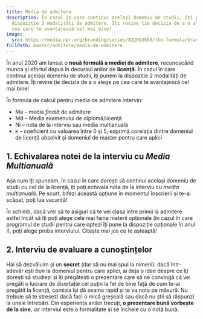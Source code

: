 ```yaml
---
title: Media de admitere
description: În cazul în care continui același domeniu de studii, îți punem la
  dispoziție 2 modalități de admitere. Îți revine ție decizia de a o alege pe
  cea care te avantajează cel mai bine!
image:
  src: https://media.npr.org/branding/series/822013650/the-formula/branding_main-cfd6dafc8e39f40a19cd1eb10321f2868db75d26.png
fullPath: master/admitere/media-de-admitere
---
```

În anul 2020 am lansat o **nouă formulă a mediei de admitere**, recunoscând munca și efortul depus în decursul anilor de **licență**. În cazul în care continui același domeniu de studii, îți punem la dispoziție 2 modalități de admitere. Îți revine ție decizia de a o alege pe cea care te avantajează cel mai bine!

În formula de calcul pentru media de admitere intervin:

* Ma – media *finală* de admitere
* Md – Media examenului de diplomă/licenţă
* Ni – nota de la interviu sau media multianuală
* k – coeficient cu valoarea între 0 şi 5, exprimă corelația dintre domeniul de licență absolvit și domeniul de master pentru care aplici

<Fig src="/uploads/formula-media-admitere.png" alt="Formula de calcul pentru media de admitere la master" caption="Formula de calcul pentru media de admitere la master"></Fig>

## 1. Echivalarea notei de la interviu cu *Media Multianuală*

Așa cum îți spuneam, în cazul în care dorești să continui același domeniu de studii cu cel de la licență, îți poți echivala nota de la interviu cu *media multianuală*. Pe scurt, bifezi această opțiune în momentul înscrierii și te-ai scăpat, poți lua vacanță!

În schimb, dacă vrei să te asiguri că te vei clasa între primii la admitere astfel încât să îți poți alege cele mai faine materii opționale (în cazul în care programul de studii pentru care optezi îți pune la dispoziție opționale în anul I), poți alege proba interviului. Citește mai jos ce te așteaptă!

## 2. Interviu de evaluare a cunoștințelor

Hai să dezvăluim și un **secret** (dar să nu mai spui la nimeni): dacă într-adevăr ești *bun* la domeniul pentru care aplici, ai deja o idee despre ce îți dorești să studiezi și îți pregătești o prezentare care să ne convingă că vei pregăti o lucrare de disertație cel puțin la fel de bine față de cum te-ai pregătit la licență, comisia își dă seama rapid și te va nota pe măsură. Nu trebuie să te stresezi dacă faci o mică greșeală sau dacă nu știi să răspunzi la unele întrebări. Din experiența anilor trecuți, **o prezentare bună vorbește de la sine**, iar interviul este o formalitate și se încheie cu o notă bună.